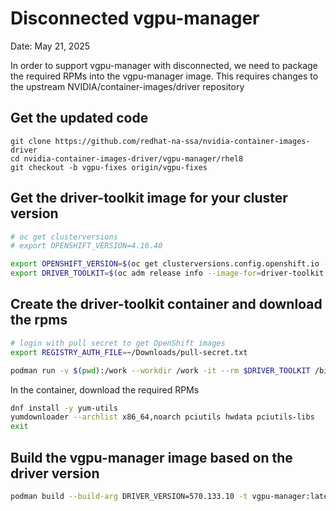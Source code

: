 # Disconnected vgpu-manager

Date: May 21, 2025

In order to support vgpu-manager with disconnected, we need to package the required RPMs into the vgpu-manager image. This requires changes to the upstream NVIDIA/container-images/driver repository

## Get the updated code

```
git clone https://github.com/redhat-na-ssa/nvidia-container-images-driver
cd nvidia-container-images-driver/vgpu-manager/rhel8
git checkout -b vgpu-fixes origin/vgpu-fixes
```

## Get the driver-toolkit image for your cluster version

```sh
# oc get clusterversions
# export OPENSHIFT_VERSION=4.16.40

export OPENSHIFT_VERSION=$(oc get clusterversions.config.openshift.io -o custom-columns=:status.desired.version --no-headers)
export DRIVER_TOOLKIT=$(oc adm release info --image-for=driver-toolkit quay.io/openshift-release-dev/ocp-release:${OPENSHIFT_VERSION}-x86_64)
```

## Create the driver-toolkit container and download the rpms

```sh
# login with pull secret to get OpenShift images
export REGISTRY_AUTH_FILE=~/Downloads/pull-secret.txt
```

```sh
podman run -v $(pwd):/work --workdir /work -it --rm $DRIVER_TOOLKIT /bin/bash
```

In the container, download the required RPMs

```sh
dnf install -y yum-utils
yumdownloader --archlist x86_64,noarch pciutils hwdata pciutils-libs
exit
```

## Build the vgpu-manager image based on the driver version

```sh
podman build --build-arg DRIVER_VERSION=570.133.10 -t vgpu-manager:latest .
```

